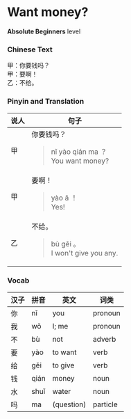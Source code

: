 # Want money?
**Absolute Beginners** level
### Chinese Text
甲：你要钱吗？<br />甲：要啊！<br />乙：不给。

### Pinyin and Translation
|说人|句子|
|----|----|
|甲|你要钱吗？<blockquote>nǐ yào qián ma ？<br />You want money?</blockquote>|
|甲|要啊！<blockquote>yào ā ！<br />Yes!</blockquote>|
|乙|不给。<blockquote>bù gěi 。<br />I won't give you any.</blockquote>|
### Vocab
|汉子|拼音|英文|词类|
|----|----|----|----|
|你|nǐ|you|pronoun|
|我|wǒ|I; me|pronoun|
|不|bù|not|adverb|
|要|yào|to want|verb|
|给|gěi|to give|verb|
|钱|qián|money|noun|
|水|shuǐ|water|noun|
|吗|ma|(question)|particle|